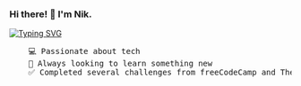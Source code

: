 ### Hi there! 👋 I'm Nik.

[![Typing SVG](https://readme-typing-svg.demolab.com?font=Pixelify+Sans&pause=1000&color=1BF74C&random=true&width=435&lines=Hello+World)](https://git.io/typing-svg)

<pre>
    💻 Passionate about tech
    📖 Always looking to learn something new
    ✅ Completed several challenges from freeCodeCamp and TheOdinProject
</pre>
